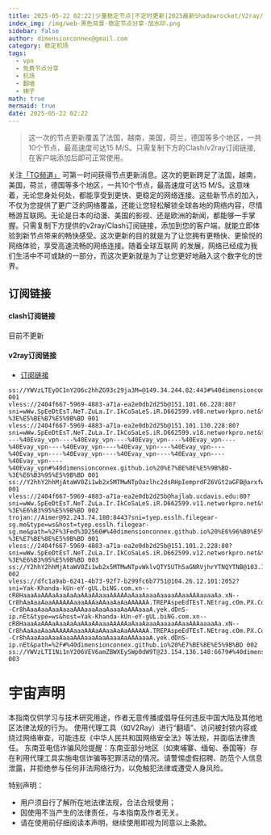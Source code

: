 ```yaml
---
title: 2025-05-22 02:22|少量稳定节点|不定时更新|2025最新Shadowrocket/V2ray/SSR/Clash免费节点高速订阅机场
index_img: /img/web-黑色背景-稳定节点分享-加水印.png
sidebar: false
author: dimensionconnex@gmail.com
category: 稳定机场
tags:
  - vpn
  - 免费节点分享
  - 机场
  - 翻墙
  - 梯子
math: true
mermaid: true
date: 2025-05-22 02:22
---
```

> 这一次的节点更新覆盖了法国，越南，美国，荷兰，德国等多个地区，一共10个节点，最高速度可达15 M/S。只需复制下方的Clash/v2ray订阅链接,在客户端添加后即可正常使用。

<!-- more -->
关注[「TG频道」](https://t.me/DCFVPN) 可第一时间获得节点更新消息。这次的更新跨足了法国，越南，美国，荷兰，德国等多个地区，一共10个节点，最高速度可达15 M/S。这意味着，无论您身处何处，都能享受到更快、更稳定的网络连接。这些新节点的加入，不仅为您提供了更广泛的网络覆盖，还能让您轻松解锁全球各地的网络内容，尽情畅游互联网。无论是日本的动漫、美国的影视、还是欧洲的新闻，都能够一手掌握。只需复制下方提供的v2ray/Clash订阅链接，添加到您的客户端，就能立即体验到新节点带来的畅快感受。这次更新的目的就是为了让您拥有更畅快、更愉悦的网络体验，享受高速流畅的网络连接。随着全球互联网
的发展，网络已经成为我们生活中不可或缺的一部分，而这次更新就是为了让您更好地融入这个数字化的世界。
<!-- 广告位 -->

<!-- 广告位 -->
## 订阅链接

#### clash订阅链接
目前不更新


#### v2ray订阅链接
- [订阅链接](https://dimensionconnex.github.io/assets/links/airport/2025-05/stable-G3ZY1GYFPZCPX1RQ.txt)
```text
ss://YWVzLTEyOC1nY206c2hhZG93c29ja3M=@149.34.244.82:443#%40dimensionconnex.github.io%20%E8%8D%B7%E5%85%B0 001
vless://2404f667-5969-4883-a71a-ea2e0db2d25b@151.101.66.228:80?sni=wWw.SpEeDtEsT.NeT.ZuLa.Ir.IkCoSaLeS.iR.D662599.v08.networkpro.net&type=ws&host=wWw.SpEeDtEsT.NeT.ZuLa.Ir.IkCoSaLeS.iR.D662599.v08.networkpro.net&path=%2F%3Fed%3D#%40dimensionconnex.github.io%20%E7%BE%8E%E5%9B%BD-%3E%E5%BE%B7%E5%9B%BD 001
vless://2404f667-5969-4883-a71a-ea2e0db2d25b@151.101.130.228:80?sni=wWw.SpEeDtEsT.NeT.ZuLa.Ir.IkCoSaLeS.iR.D662599.v18.networkpro.net&type=ws&host=wWw.SpEeDtEsT.NeT.ZuLa.Ir.IkCoSaLeS.iR.D662599.v18.networkpro.net&path=%2F%3Fed%3D2048%40Evay_vpn----%40Evay_vpn----%40Evay_vpn----%40Evay_vpn----%40Evay_vpn----%40Evay_vpn----%40Evay_vpn----%40Evay_vpn----%40Evay_vpn----%40Evay_vpn----%40Evay_vpn----%40Evay_vpn----%40Evay_vpn----%40Evay_vpn----%40Evay_vpn#%40dimensionconnex.github.io%20%E7%BE%8E%E5%9B%BD-%3E%E6%B3%95%E5%9B%BD 001
ss://Y2hhY2hhMjAtaWV0Zi1wb2x5MTMwNTpOazlhc2dsRHpIemprdFZ6VGt2aGFB@arxfw2b78fi2q9hzylhn.freesocks.work:443#%40dimensionconnex.github.io%20%E8%B6%8A%E5%8D%97 001
vless://2404f667-5969-4883-a71a-ea2e0db2d25b@hajlab.ucdavis.edu:80?sni=wWw.SpEeDtEsT.NeT.ZuLa.Ir.IkCoSaLeS.iR.D662599.v11.networkpro.net&type=ws&host=wWw.SpEeDtEsT.NeT.ZuLa.Ir.IkCoSaLeS.iR.D662599.v11.networkpro.net&path=%2F%3Fed%3D2048&allowInsecure=1#%40dimensionconnex.github.io%20%E7%BE%8E%E5%9B%BD-%3E%E6%B3%95%E5%9B%BD 002
trojan://Aimer@92.243.74.180:8443?sni=tyep.esslh.filegear-sg.me&type=ws&host=tyep.esslh.filegear-sg.me&path=%2F%3Fed%3D2560#%40dimensionconnex.github.io%20%E6%96%B0%E5%8A%A0%E5%9D%A1-%3E%E7%BE%8E%E5%9B%BD 001
vless://2404f667-5969-4883-a71a-ea2e0db2d25b@151.101.2.228:80?sni=wWw.SpEeDtEsT.NeT.ZuLa.Ir.IkCoSaLeS.iR.D662599.v12.networkpro.net&type=ws&host=wWw.SpEeDtEsT.NeT.ZuLa.Ir.IkCoSaLeS.iR.D662599.v12.networkpro.net&path=%2F%3Fed%3D2048#%40dimensionconnex.github.io%20%E7%BE%8E%E5%9B%BD-%3E%E6%B3%95%E5%9B%BD 003
ss://Y2hhY2hhMjAtaWV0Zi1wb2x5MTMwNTpvWklvQTY5UTh5aGNRVjhrYTNQYTNB@103.104.247.49:8080#%40dimensionconnex.github.io%20%E8%8D%B7%E5%85%B0 002
vless://dfc1a9ab-6241-4b73-92f7-b299fc6b7751@104.26.12.101:2052?sni=Yak-Khanda-kUn-eY-gUL.biNG.com.xn--cR8HaaaAaAAAaAaaAaAaAAaAAaaaAAAAAaAaaAaaaAaaaaAAaaAAAaaaaAa.xN--Cr8hAaAaaAaaAAAAAAaaaAAAaAAaaAaAaAAAAAA.TREPAspeEdTEsT.NEtrag.cOm.PX.Com.sh017.IR.XN--Cr8hAaaAaaAaaAaaaAAAaaaAaaAaaaAaAAAaaaA.yek.dDnS-ip.nEt&type=ws&host=Yak-Khanda-kUn-eY-gUL.biNG.com.xn--cR8HaaaAaAAAaAaaAaAaAAaAAaaaAAAAAaAaaAaaaAaaaaAAaaAAAaaaaAa.xN--Cr8hAaAaaAaaAAAAAAaaaAAAaAAaaAaAaAAAAAA.TREPAspeEdTEsT.NEtrag.cOm.PX.Com.sh017.IR.XN--Cr8hAaaAaaAaaAaaaAAAaaaAaaAaaaAaAAAaaaA.yek.dDnS-ip.nEt&path=%2F#%40dimensionconnex.github.io%20%E7%BE%8E%E5%9B%BD 002
ss://YWVzLTI1Ni1nY206VEV6amZBWXEySWp0dW9T@23.154.136.148:6679#%40dimensionconnex.github.io%20%E7%BE%8E%E5%9B%BD 003
```

<!-- universe_declaration -->
# 宇宙声明
本指南仅供学习与技术研究用途，作者无意传播或倡导任何违反中国大陆及其他地区法律法规的行为。
使用代理工具（如V2Ray）进行“翻墙”、访问被封锁内容或绕过网络审查，可能违反《中华人民共和国网络安全法》等法规，并面临法律责任。
东南亚电信诈骗风险提醒：东南亚部分地区（如柬埔寨、缅甸、泰国等）存在利用代理工具实施电信诈骗等犯罪活动的情况。请警惕虚假招聘、防范个人信息泄露，并拒绝参与任何非法网络行为，以免触犯法律或遭受人身风险。

特别声明：
- 用户须自行了解所在地法律法规，合法合规使用；
- 因使用不当产生的法律责任，与本指南及作者无关。
- 请在使用前仔细阅读本声明，继续使用即视为同意以上条款。
<!-- universe_declaration -->